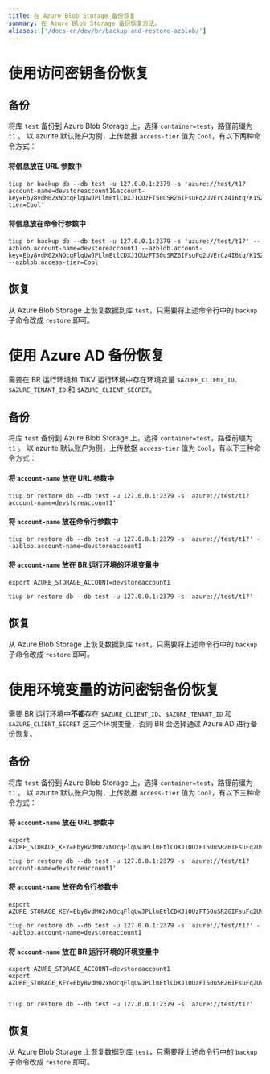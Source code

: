 ```yaml
---
title: 在 Azure Blob Storage 备份恢复
summary: 在 Azure Blob Storage 备份恢复方法。
aliases: ['/docs-cn/dev/br/backup-and-restore-azblob/']
---
```


# 使用访问密钥备份恢复

## 备份

将库 `test` 备份到 Azure Blob Storage 上，选择 `container=test`，路径前缀为 `t1` 。
以 azurite 默认账户为例，上传数据 `access-tier` 值为 `Cool`，有以下两种命令方式：

#### 将信息放在 URL 参数中

```
tiup br backup db --db test -u 127.0.0.1:2379 -s 'azure://test/t1?account-name=devstoreaccount1&account-key=Eby8vdM02xNOcqFlqUwJPLlmEtlCDXJ1OUzFT50uSRZ6IFsuFq2UVErCz4I6tq/K1SZFPTOtr/KBHBeksoGMGw==&access-tier=Cool'
```

#### 将信息放在命令行参数中

```
tiup br backup db --db test -u 127.0.0.1:2379 -s 'azure://test/t1?' --azblob.account-name=devstoreaccount1 --azblob.account-key=Eby8vdM02xNOcqFlqUwJPLlmEtlCDXJ1OUzFT50uSRZ6IFsuFq2UVErCz4I6tq/K1SZFPTOtr/KBHBeksoGMGw== --azblob.access-tier=Cool
```

## 恢复

从 Azure Blob Storage 上恢复数据到库 `test`，只需要将上述命令行中的 `backup` 子命令改成 `restore` 即可。

# 使用 Azure AD 备份恢复

需要在 BR 运行环境和 TiKV 运行环境中存在环境变量 `$AZURE_CLIENT_ID`、`$AZURE_TENANT_ID` 和 `$AZURE_CLIENT_SECRET`。

## 备份

将库 `test` 备份到 Azure Blob Storage 上，选择 `container=test`，路径前缀为 `t1` 。
以 azurite 默认账户为例，上传数据 `access-tier` 值为 `Cool`，有以下三种命令方式：

#### 将 `account-name` 放在 URL 参数中

```
tiup br restore db --db test -u 127.0.0.1:2379 -s 'azure://test/t1?account-name=devstoreaccount1'
```

#### 将 `account-name` 放在命令行参数中

```
tiup br restore db --db test -u 127.0.0.1:2379 -s 'azure://test/t1?' --azblob.account-name=devstoreaccount1
```

#### 将 `account-name` 放在 BR 运行环境的环境变量中

```
export AZURE_STORAGE_ACCOUNT=devstoreaccount1

tiup br restore db --db test -u 127.0.0.1:2379 -s 'azure://test/t1?'
```

## 恢复

从 Azure Blob Storage 上恢复数据到库 `test`，只需要将上述命令行中的 `backup` 子命令改成 `restore` 即可。

# 使用环境变量的访问密钥备份恢复

需要 BR 运行环境中**不都**存在 `$AZURE_CLIENT_ID`、`$AZURE_TENANT_ID` 和 `$AZURE_CLIENT_SECRET` 这三个环境变量，否则 BR 会选择通过 Azure AD 进行备份恢复。

## 备份
将库 `test` 备份到 Azure Blob Storage 上，选择 `container=test`，路径前缀为 `t1` 。
以 azurite 默认账户为例，上传数据 `access-tier` 值为 `Cool`，有以下三种命令方式：

#### 将 `account-name` 放在 URL 参数中

```
export AZURE_STORAGE_KEY=Eby8vdM02xNOcqFlqUwJPLlmEtlCDXJ1OUzFT50uSRZ6IFsuFq2UVErCz4I6tq/K1SZFPTOtr/KBHBeksoGMGw==

tiup br restore db --db test -u 127.0.0.1:2379 -s 'azure://test/t1?account-name=devstoreaccount1'
```

#### 将 `account-name` 放在命令行参数中

```
export AZURE_STORAGE_KEY=Eby8vdM02xNOcqFlqUwJPLlmEtlCDXJ1OUzFT50uSRZ6IFsuFq2UVErCz4I6tq/K1SZFPTOtr/KBHBeksoGMGw==

tiup br restore db --db test -u 127.0.0.1:2379 -s 'azure://test/t1?' --azblob.account-name=devstoreaccount1
```

#### 将 `account-name` 放在 BR 运行环境的环境变量中

```
export AZURE_STORAGE_ACCOUNT=devstoreaccount1
export AZURE_STORAGE_KEY=Eby8vdM02xNOcqFlqUwJPLlmEtlCDXJ1OUzFT50uSRZ6IFsuFq2UVErCz4I6tq/K1SZFPTOtr/KBHBeksoGMGw==


tiup br restore db --db test -u 127.0.0.1:2379 -s 'azure://test/t1?'
```

## 恢复

从 Azure Blob Storage 上恢复数据到库 `test`，只需要将上述命令行中的 `backup` 子命令改成 `restore` 即可。
